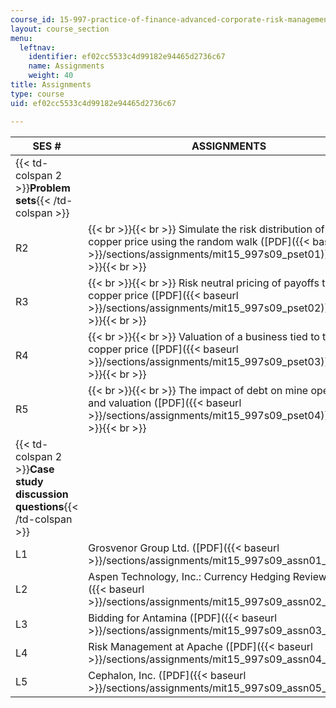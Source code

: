 ```yaml
---
course_id: 15-997-practice-of-finance-advanced-corporate-risk-management-spring-2009
layout: course_section
menu:
  leftnav:
    identifier: ef02cc5533c4d99182e94465d2736c67
    name: Assignments
    weight: 40
title: Assignments
type: course
uid: ef02cc5533c4d99182e94465d2736c67

---
```


| SES # | ASSIGNMENTS |
| --- | --- |
| {{< td-colspan 2 >}}**Problem sets**{{< /td-colspan >}} ||
| R2 |  {{< br >}}{{< br >}} Simulate the risk distribution of the copper price using the random walk ([PDF]({{< baseurl >}}/sections/assignments/mit15_997s09_pset01)) {{< br >}}{{< br >}}  |
| R3 |  {{< br >}}{{< br >}} Risk neutral pricing of payoffs tied to the copper price ([PDF]({{< baseurl >}}/sections/assignments/mit15_997s09_pset02)) {{< br >}}{{< br >}}  |
| R4 |  {{< br >}}{{< br >}} Valuation of a business tied to the copper price ([PDF]({{< baseurl >}}/sections/assignments/mit15_997s09_pset03)) {{< br >}}{{< br >}}  |
| R5 |  {{< br >}}{{< br >}} The impact of debt on mine operation and valuation ([PDF]({{< baseurl >}}/sections/assignments/mit15_997s09_pset04)) {{< br >}}{{< br >}}  |
| {{< td-colspan 2 >}}**Case study discussion questions**{{< /td-colspan >}} ||
| L1 | Grosvenor Group Ltd. ([PDF]({{< baseurl >}}/sections/assignments/mit15_997s09_assn01_case01)) |
| L2 | Aspen Technology, Inc.: Currency Hedging Review ([PDF]({{< baseurl >}}/sections/assignments/mit15_997s09_assn02_case02)) |
| L3 | Bidding for Antamina ([PDF]({{< baseurl >}}/sections/assignments/mit15_997s09_assn03_case03)) |
| L4 | Risk Management at Apache ([PDF]({{< baseurl >}}/sections/assignments/mit15_997s09_assn04_case04)) |
| L5 | Cephalon, Inc. ([PDF]({{< baseurl >}}/sections/assignments/mit15_997s09_assn05_case05))